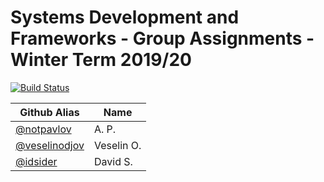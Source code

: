 # Systems Development and Frameworks - Group Assignments - Winter Term 2019/20

[![Build Status](https://travis-ci.com/notpavlov/Systems-Development-and-Frameworks.svg?branch=dev_4)](https://travis-ci.com/notpavlov/Systems-Development-and-Frameworks)

| Github Alias                                         | Name         |
| ---------------------------------------------------- | ------------ |
| [@notpavlov](https://github.com/notpavlov)           | A. P.        |
| [@veselinodjov](https://github.com/veselinodjov)     | Veselin O.   |
| [@idsider](https://github.com/idsider)               | David S.     |
